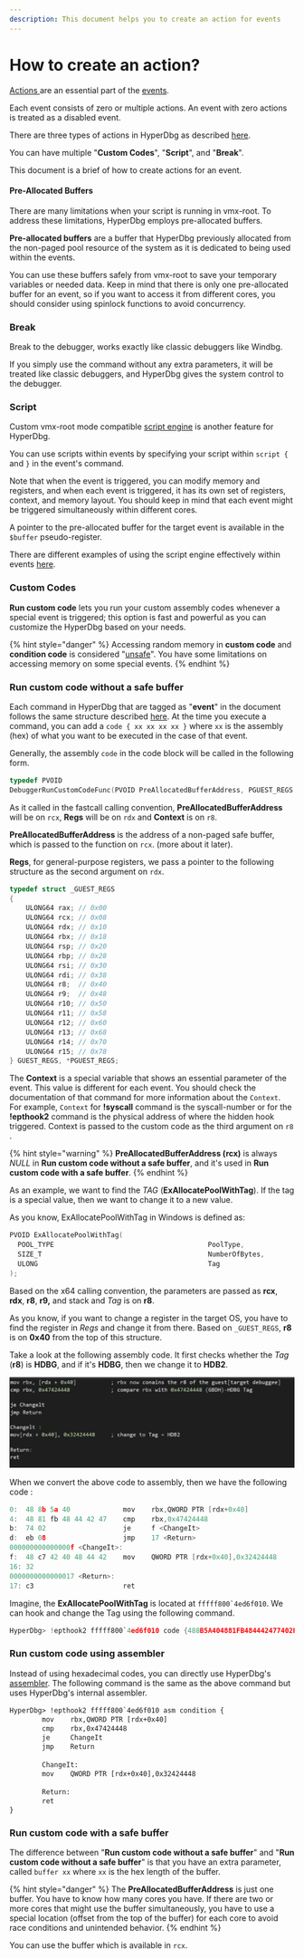 ```yaml
---
description: This document helps you to create an action for events
---
```


# How to create an action?

[Actions ](https://docs.hyperdbg.org/design/debugger-internals/actions)are an essential part of the [events](https://docs.hyperdbg.org/design/debugger-internals/events).

Each event consists of zero or multiple actions. An event with zero actions is treated as a disabled event.

There are three types of actions in HyperDbg as described [here](https://docs.hyperdbg.org/using-hyperdbg/prerequisites).

You can have multiple "**Custom Codes**", "**Script**", and "**Break**".

This document is a brief of how to create actions for an event.

#### Pre-Allocated Buffers

There are many limitations when your script is running in vmx-root. To address these limitations, HyperDbg employs pre-allocated buffers.

**Pre-allocated buffers** are a buffer that HyperDbg previously allocated from the non-paged pool resource of the system as it is dedicated to being used within the events.&#x20;

You can use these buffers safely from vmx-root to save your temporary variables or needed data. Keep in mind that there is only one pre-allocated buffer for an event, so if you want to access it from different cores, you should consider using spinlock functions to avoid concurrency.

### Break

Break to the debugger, works exactly like classic debuggers like Windbg.

If you simply use the command without any extra parameters, it will be treated like classic debuggers, and HyperDbg gives the system control to the debugger.

### Script

Custom vmx-root mode compatible [script engine](https://docs.hyperdbg.org/commands/scripting-language) is another feature for HyperDbg.

You can use scripts within events by specifying your script within `script {` and `}` in the event's command.

Note that when the event is triggered, you can modify memory and registers, and when each event is triggered, it has its own set of registers, context, and memory layout. You should keep in mind that each event might be triggered simultaneously within different cores.

A pointer to the pre-allocated buffer for the target event is available in the `$buffer` pseudo-register.

There are different examples of using the script engine effectively within events [here](https://docs.hyperdbg.org/commands/scripting-language/examples).

### Custom Codes

**Run custom code** lets you run your custom assembly codes whenever a special event is triggered; this option is fast and powerful as you can customize the HyperDbg based on your needs.

{% hint style="danger" %}
Accessing random memory in **custom code** and **condition code** is considered "[unsafe](https://docs.hyperdbg.org/tips-and-tricks/considerations/the-unsafe-behavior)". You have some limitations on accessing memory on some special events.
{% endhint %}

### Run custom code without a safe buffer

Each command in HyperDbg that are tagged as "**event**" in the document follows the same structure described [here](https://docs.hyperdbg.org/design/debugger-internals/events). At the time you execute a command, you can add a `code { xx xx xx xx }` where `xx` is the assembly (hex) of what you want to be executed in the case of that event.

Generally, the assembly `code` in the code block will be called in the following form.

```c
typedef PVOID
DebuggerRunCustomCodeFunc(PVOID PreAllocatedBufferAddress, PGUEST_REGS Regs, PVOID Context);
```

As it called in the fastcall calling convention, **PreAllocatedBufferAddress** will be on `rcx`, **Regs** will be on `rdx` and **Context** is on `r8`.

**PreAllocatedBufferAddress** is the address of a non-paged safe buffer, which is passed to the function on `rcx`. (more about it later).

**Regs**, for general-purpose registers, we pass a pointer to the following structure as the second argument on `rdx`.

```cpp
typedef struct _GUEST_REGS
{
    ULONG64 rax; // 0x00
    ULONG64 rcx; // 0x08
    ULONG64 rdx; // 0x10
    ULONG64 rbx; // 0x18
    ULONG64 rsp; // 0x20 
    ULONG64 rbp; // 0x28
    ULONG64 rsi; // 0x30
    ULONG64 rdi; // 0x38
    ULONG64 r8;  // 0x40
    ULONG64 r9;  // 0x48
    ULONG64 r10; // 0x50
    ULONG64 r11; // 0x58
    ULONG64 r12; // 0x60
    ULONG64 r13; // 0x68
    ULONG64 r14; // 0x70
    ULONG64 r15; // 0x78
} GUEST_REGS, *PGUEST_REGS;
```

The **Context** is a special variable that shows an essential parameter of the event. This value is different for each event. You should check the documentation of that command for more information about the `Context`. For example, `Context` for **!syscall** command is the syscall-number or for the **!epthook2** command is the physical address of where the hidden hook triggered. Context is passed to the custom code as the third argument on `r8` .

{% hint style="warning" %}
**PreAllocatedBufferAddress (rcx)** is always _NULL_ in **Run custom code without a safe buffer**, and it's used in **Run custom code with a safe buffer**.
{% endhint %}

As an example, we want to find the _TAG_ (**ExAllocatePoolWithTag**). If the tag is a special value, then we want to change it to a new value.

As you know, ExAllocatePoolWithTag in Windows is defined as:

```c
PVOID ExAllocatePoolWithTag(
  POOL_TYPE                                      PoolType,
  SIZE_T                                         NumberOfBytes,
  ULONG                                          Tag
);
```

Based on the x64 calling convention, the parameters are passed as **rcx**, **rdx**, **r8**, **r9,** and stack and _Tag_ is on **r8**.

As you know, if you want to change a register in the target OS, you have to find the register in _Regs_ and change it from there. Based on `_GUEST_REGS`, **r8** is on **0x40** from the top of this structure.

Take a look at the following assembly code. It first checks whether the _Tag_ (**r8**) is **HDBG**, and if it's **HDBG**, then we change it to **HDB2**.

![](../../.gitbook/assets/actioncodeexample2.png)

When we convert the above code to assembly, then we have the following code :

```c
0:  48 8b 5a 40             mov    rbx,QWORD PTR [rdx+0x40]
4:  48 81 fb 48 44 42 47    cmp    rbx,0x47424448
b:  74 02                   je     f <ChangeIt>
d:  eb 08                   jmp    17 <Return>
000000000000000f <ChangeIt>:
f:  48 c7 42 40 48 44 42    mov    QWORD PTR [rdx+0x40],0x32424448
16: 32
0000000000000017 <Return>:
17: c3                      ret
```

Imagine, the **ExAllocatePoolWithTag** is located at ``fffff800`4ed6f010``. We can hook and change the Tag using the following command.

```c
HyperDbg> !epthook2 fffff800`4ed6f010 code {488B5A404881FB484442477402EB0848C7424048444232C3}
```

### Run custom code using assembler

Instead of using hexadecimal codes, you can directly use HyperDbg's [assembler](https://www.keystone-engine.org/). The following command is the same as the above command but uses HyperDbg's internal assembler.

```wasm
HyperDbg> !epthook2 fffff800`4ed6f010 asm condition {
		mov    rbx,QWORD PTR [rdx+0x40]
		cmp    rbx,0x47424448
		je     ChangeIt
		jmp    Return
		
		ChangeIt:
		mov    QWORD PTR [rdx+0x40],0x32424448
		
		Return:
		ret
}
```

### Run custom code with a safe buffer

The difference between "**Run custom code without a safe buffer**" and "**Run custom code without a safe buffer**" is that you have an extra parameter, called `buffer xx` where `xx` is the hex length of the buffer.

{% hint style="danger" %}
The **PreAllocatedBufferAddress** is just one buffer. You have to know how many cores you have. If there are two or more cores that might use the buffer simultaneously, you have to use a special location (offset from the top of the buffer) for each core to avoid race conditions and unintended behavior.
{% endhint %}

You can use the buffer which is available in `rcx`.
